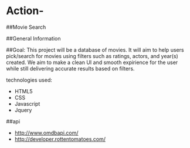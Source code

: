 # Action-
##Movie Search

##General Information

##Goal:
This project will be a database of movies. It will aim to help users pick/search for movies using filters such as ratings, actors, and year(s) created. 
We aim to make a clean UI and smooth expirience for the user while still delivering accurate results based on filters.

technologies used: 
* HTML5
* CSS 
* Javascript
* Jquery


##api 
* http://www.omdbapi.com/
* http://developer.rottentomatoes.com/


